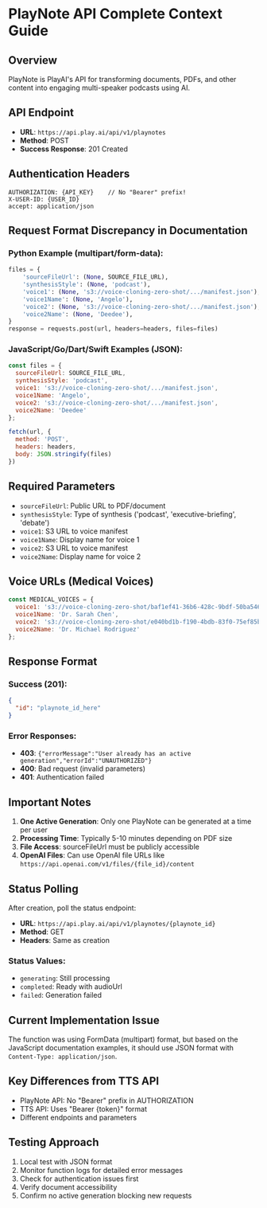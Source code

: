 # PlayNote API Complete Context Guide

## Overview
PlayNote is PlayAI's API for transforming documents, PDFs, and other content into engaging multi-speaker podcasts using AI.

## API Endpoint
- **URL**: `https://api.play.ai/api/v1/playnotes`
- **Method**: POST
- **Success Response**: 201 Created

## Authentication Headers
```
AUTHORIZATION: {API_KEY}    // No "Bearer" prefix!
X-USER-ID: {USER_ID}
accept: application/json
```

## Request Format Discrepancy in Documentation

### Python Example (multipart/form-data):
```python
files = {
    'sourceFileUrl': (None, SOURCE_FILE_URL),
    'synthesisStyle': (None, 'podcast'),
    'voice1': (None, 's3://voice-cloning-zero-shot/.../manifest.json'),
    'voice1Name': (None, 'Angelo'),
    'voice2': (None, 's3://voice-cloning-zero-shot/.../manifest.json'),
    'voice2Name': (None, 'Deedee'),
}
response = requests.post(url, headers=headers, files=files)
```

### JavaScript/Go/Dart/Swift Examples (JSON):
```javascript
const files = {
  sourceFileUrl: SOURCE_FILE_URL,
  synthesisStyle: 'podcast',
  voice1: 's3://voice-cloning-zero-shot/.../manifest.json',
  voice1Name: 'Angelo',
  voice2: 's3://voice-cloning-zero-shot/.../manifest.json',
  voice2Name: 'Deedee'
};

fetch(url, {
  method: 'POST',
  headers: headers,
  body: JSON.stringify(files)
})
```

## Required Parameters
- `sourceFileUrl`: Public URL to PDF/document
- `synthesisStyle`: Type of synthesis ('podcast', 'executive-briefing', 'debate')
- `voice1`: S3 URL to voice manifest
- `voice1Name`: Display name for voice 1
- `voice2`: S3 URL to voice manifest  
- `voice2Name`: Display name for voice 2

## Voice URLs (Medical Voices)
```javascript
const MEDICAL_VOICES = {
  voice1: 's3://voice-cloning-zero-shot/baf1ef41-36b6-428c-9bdf-50ba54682bd8/original/manifest.json',
  voice1Name: 'Dr. Sarah Chen',
  voice2: 's3://voice-cloning-zero-shot/e040bd1b-f190-4bdb-83f0-75ef85b18f84/original/manifest.json',
  voice2Name: 'Dr. Michael Rodriguez'
};
```

## Response Format
### Success (201):
```json
{
  "id": "playnote_id_here"
}
```

### Error Responses:
- **403**: `{"errorMessage":"User already has an active generation","errorId":"UNAUTHORIZED"}`
- **400**: Bad request (invalid parameters)
- **401**: Authentication failed

## Important Notes
1. **One Active Generation**: Only one PlayNote can be generated at a time per user
2. **Processing Time**: Typically 5-10 minutes depending on PDF size
3. **File Access**: sourceFileUrl must be publicly accessible
4. **OpenAI Files**: Can use OpenAI file URLs like `https://api.openai.com/v1/files/{file_id}/content`

## Status Polling
After creation, poll the status endpoint:
- **URL**: `https://api.play.ai/api/v1/playnotes/{playnote_id}`
- **Method**: GET
- **Headers**: Same as creation

### Status Values:
- `generating`: Still processing
- `completed`: Ready with audioUrl
- `failed`: Generation failed

## Current Implementation Issue
The function was using FormData (multipart) format, but based on the JavaScript documentation examples, it should use JSON format with `Content-Type: application/json`.

## Key Differences from TTS API
- PlayNote API: No "Bearer" prefix in AUTHORIZATION
- TTS API: Uses "Bearer {token}" format
- Different endpoints and parameters

## Testing Approach
1. Local test with JSON format
2. Monitor function logs for detailed error messages
3. Check for authentication issues first
4. Verify document accessibility
5. Confirm no active generation blocking new requests